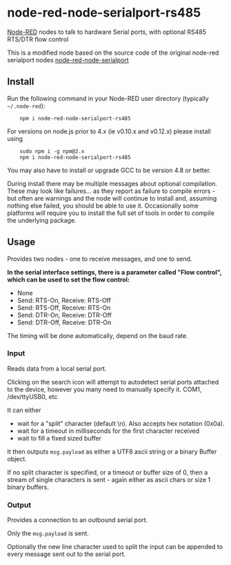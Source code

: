 node-red-node-serialport-rs485
========================

<a href="http://nodered.org" target="_new">Node-RED</a> nodes to talk to
hardware Serial ports, with optional RS485 RTS/DTR flow control

This is a modified node based on the source code of the original node-red serialport nodes <a href="https://www.npmjs.com/package/node-red-node-serialport">node-red-node-serialport</a>

Install
-------

Run the following command in your Node-RED user directory (typically `~/.node-red`):

        npm i node-red-node-serialport-rs485

For versions on node.js prior to 4.x (ie v0.10.x and v0.12.x) please install using

        sudo npm i -g npm@2.x
        npm i node-red-node-serialport-rs485

You may also have to install or upgrade GCC to be version 4.8 or better.


During install there may be multiple messages about optional compilation.
These may look like failures... as they report as failure to compile errors -
but often are warnings and the node will continue to install and, assuming nothing else
failed, you should be able to use it. Occasionally some platforms *will* require
you to install the full set of tools in order to compile the underlying package.


Usage
-----

Provides two nodes - one to receive messages, and one to send.

<b>In the serial interface settings, there is a parameter called "Flow control", which can be used to set the flow control:</b>
- None
- Send: RTS-On, Receive: RTS-Off
- Send: RTS-Off, Receive: RTS-On
- Send: DTR-On, Receive: DTR-Off
- Send: DTR-Off, Receive: DTR-On

The timing will be done automatically, depend on the baud rate.

### Input

Reads data from a local serial port.

Clicking on the search icon will attempt to autodetect serial ports attached to
the device, however you many need to manually specify it. COM1, /dev/ttyUSB0, etc

It can either

 - wait for a "split" character (default \n). Also accepts hex notation (0x0a).
 - wait for a timeout in milliseconds for the first character received
 - wait to fill a fixed sized buffer
 
It then outputs `msg.payload` as either a UTF8 ascii string or a binary Buffer object.

If no split character is specified, or a timeout or buffer size of 0, then a stream
of single characters is sent - again either as ascii chars or size 1 binary buffers.

### Output

Provides a connection to an outbound serial port.

Only the `msg.payload` is sent.

Optionally the new line character used to split the input can be appended to every message sent out to the serial port.